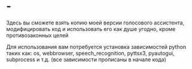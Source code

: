 # -
Здесь вы сможете взять копию моей версии голосового ассистента, модифицировать код и использовать его как душе угодно, кроме противозаконных целей

Для использования вам потребуется установка зависимостей python таких как: os, webbrowser, speech_recognition, pyttsx3, pyautogui, subprocess и т.д.
(все зависимости прописаны в начале кода)
